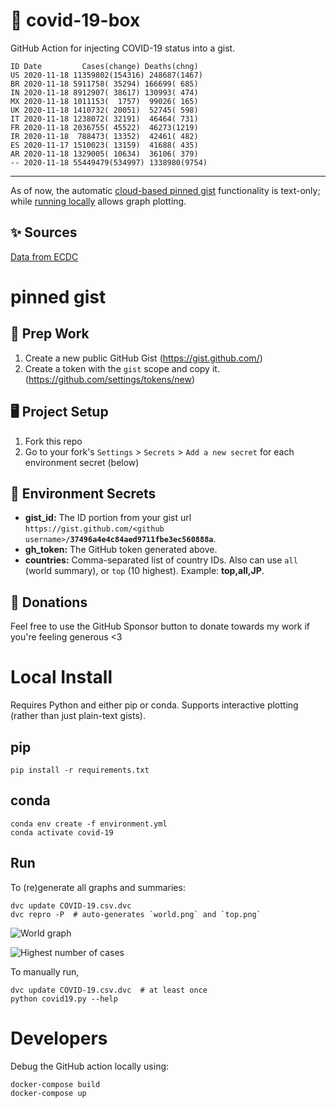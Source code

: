 # 🏥 covid-19-box

GitHub Action for injecting COVID-19 status into a gist.

```
ID Date         Cases(change) Deaths(chng)
US 2020-11-18 11359802(154316) 248687(1467)
BR 2020-11-18 5911758( 35294) 166699( 685)
IN 2020-11-18 8912907( 38617) 130993( 474)
MX 2020-11-18 1011153(  1757)  99026( 165)
UK 2020-11-18 1410732( 20051)  52745( 598)
IT 2020-11-18 1238072( 32191)  46464( 731)
FR 2020-11-18 2036755( 45522)  46273(1219)
IR 2020-11-18  788473( 13352)  42461( 482)
ES 2020-11-17 1510023( 13159)  41688( 435)
AR 2020-11-18 1329005( 10634)  36106( 379)
-- 2020-11-18 55449479(534997) 1338980(9754)
```

---

As of now, the automatic [cloud-based pinned gist](#pinned-gist) functionality is text-only;
while [running locally](#local-install) allows graph plotting.

## ✨ Sources

[Data from ECDC](https://www.ecdc.europa.eu/en/publications-data/download-todays-data-geographic-distribution-covid-19-cases-worldwide)

# pinned gist

## 🎒 Prep Work
1. Create a new public GitHub Gist (https://gist.github.com/)
1. Create a token with the `gist` scope and copy it. (https://github.com/settings/tokens/new)

## 🖥 Project Setup
1. Fork this repo
1. Go to your fork's `Settings` > `Secrets` > `Add a new secret` for each environment secret (below)

## 🤫 Environment Secrets
- **gist_id:** The ID portion from your gist url `https://gist.github.com/<github username>/`**`37496a4e4c84aed9711fbe3ec560888a`**.
- **gh_token:** The GitHub token generated above.
- **countries:** Comma-separated list of country IDs. Also can use `all` (world summary), or `top` (10 highest). Example: **top,all,JP**.

## 💸 Donations

Feel free to use the GitHub Sponsor button to donate towards my work if you're feeling generous <3

# Local Install

Requires Python and either pip or conda. Supports interactive plotting (rather than just plain-text gists).

## pip

```
pip install -r requirements.txt
```

## conda

```
conda env create -f environment.yml
conda activate covid-19
```

## Run

To (re)generate all graphs and summaries:

```
dvc update COVID-19.csv.dvc
dvc repro -P  # auto-generates `world.png` and `top.png`
```

![World graph](world.png)

![Highest number of cases](top.png)

To manually run,

```
dvc update COVID-19.csv.dvc  # at least once
python covid19.py --help
```

# Developers

Debug the GitHub action locally using:

```
docker-compose build
docker-compose up
```
